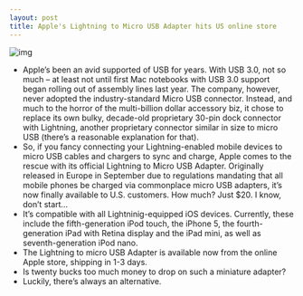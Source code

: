 ```yaml
---
layout: post
title: Apple's Lightning to Micro USB Adapter hits US online store
---
```

![img](http://media.idownloadblog.com/wp-content/uploads/2012/11/Lightning-to-Micro-USB-Adapter.jpeg)
* Apple’s been an avid supported of USB for years. With USB 3.0, not so much – at least not until first Mac notebooks with USB 3.0 support began rolling out of assembly lines last year. The company, however, never adopted the industry-standard Micro USB connector. Instead, and much to the horror of the multi-billion dollar accessory biz, it chose to replace its own bulky, decade-old proprietary 30-pin dock connector with Lightning, another proprietary connector similar in size to micro USB (there’s a reasonable explanation for that).
* So, if you fancy connecting your Lightning-enabled mobile devices to micro USB cables and chargers to sync and charge, Apple comes to the rescue with its official Lightning to Micro USB Adapter. Originally released in Europe in September due to regulations mandating that all mobile phones be charged via commonplace micro USB adapters, it’s now finally available to U.S. customers. How much? Just $20. I know, don’t start…
* It’s compatible with all Lightninig-equipped iOS devices. Currently, these include the fifth-generation iPod touch, the iPhone 5, the fourth-generation iPad with Retina display and the iPad mini, as well as seventh-generation iPod nano.
* The Lightning to micro USB Adapter is available now from the online Apple store, shipping in 1-3 days.
* Is twenty bucks too much money to drop on such a miniature adapter?
* Luckily, there’s always an alternative.

